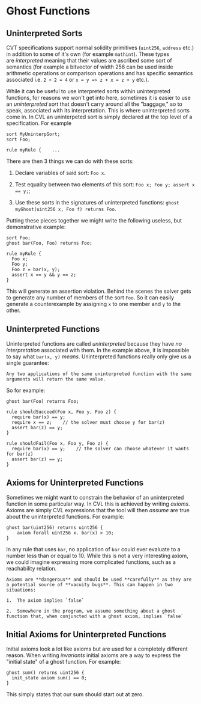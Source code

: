 Ghost Functions
===============

Uninterpreted Sorts
-------------------

CVT specifications support normal solidity primitives (`uint256`, `address` etc.) in addition to some of it's own (for example `mathint`). These types are _interpreted_ meaning that their values are ascribed some sort of semantics (for example a bitvector of width 256 can be used inside arithmetic operations or comparison operations and has specific semantics associated i.e. `2 + 2 = 4` or `x = y => z + x = z + y` etc.).

While it can be useful to use interpreted sorts within uninterpreted functions, for reasons we won't get into here, sometimes it is easier to use an _uninterpreted sort_ that doesn't carry around all the "baggage," so to speak, associated with its interpretation. This is where uninterpreted sorts come in. In CVL an uninterpeted sort is simply declared at the top level of a specification. For example

```cvl
sort MyUninterpSort;
sort Foo;

rule myRule {    ...
```

‌There are then 3 things we can do with these sorts:

1.  Declare variables of said sort: `Foo x`.
    
2.  Test equality between two elements of this sort: `Foo x; Foo y; assert x == y;`;
    
3.  Use these sorts in the signatures of uninterpreted functions: `ghost myGhost(uint256 x, Foo f) returns Foo`.
    

Putting these pieces together we might write the following useless, but demonstrative example:

```cvl
sort Foo;
ghost bar(Foo, Foo) returns Foo;

rule myRule {
  Foo x;
  Foo y;
  Foo z = bar(x, y);
  assert x == y && y == z;
}
```

This will generate an assertion violation. Behind the scenes the solver gets to generate any number of members of the sort `Foo`. So it can easily generate a counterexample by assigning `x` to one member and `y` to the other.

Uninterpreted Functions
-----------------------

Uninterpreted functions are called _uninterpreted_ because they have _no interpretation_ associated with them. In the example above, it is impossible to say what `bar(x, y)` _means_. Uninterpreted functions really only give us a single guarantee:

```{note}
Any two applications of the same uninterpreted function with the same arguments will return the same value.
```

So for example:

```cvl
ghost bar(Foo) returns Foo;

rule shouldSucceed(Foo x, Foo y, Foo z) {
  require bar(x) == y;
  require x == z;    // the solver must choose y for bar(z)
  assert bar(z) == y;
}

rule shouldFail(Foo x, Foo y, Foo z) {
  require bar(x) == y;    // the solver can choose whatever it wants for bar(z)
  assert bar(z) == y;
}
```

Axioms for Uninterpreted Functions‌
-----------------------------------

Sometimes we might want to constrain the behavior of an uninterpreted function in some particular way. In CVL this is achieved by writing _axioms_. Axioms are simply CVL expressions that the tool will then _assume_ are true about the uninterpreted functions. For example:

```cvl
ghost bar(uint256) returns uint256 {
    axiom forall uint256 x. bar(x) > 10;
}
```

In any rule that uses `bar`, no application of `bar` could ever evaluate to a number less than or equal to 10. While this is not a very interesting axiom, we could imagine expressing more complicated functions, such as a reachability relation.

```{caution}
Axioms are **dangerous** and should be used **carefully** as they are a potential source of **vacuity bugs**. This can happen in two situations:

1.  The axiom implies `false`
    
2.  Somewhere in the program, we assume something about a ghost function that, when conjuncted with a ghost axiom, implies `false`
```
    

Initial Axioms for Uninterpreted Functions
------------------------------------------

Initial axioms look a lot like axioms but are used for a completely different reason. When writing _invariants_ initial axioms are a way to express the "initial state" of a ghost function. For example:

```cvl
ghost sum() returns uint256 {
  init_state axiom sum() == 0;
}
```

This simply states that our sum should start out at zero.

